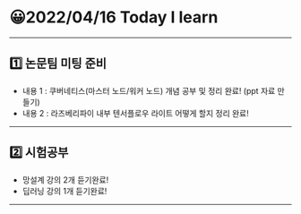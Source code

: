 # 😀2022/04/16 Today I learn
-------------------------
## 1️⃣ 논문팀 미팅 준비
  * 내용 1 : 쿠버네티스(마스터 노드/워커 노드) 개념 공부 및 정리 완료! (ppt 자료 만들기)
  * 내용 2 : 라즈베리파이 내부 텐서플로우 라이트 어떻게 할지 정리 완료!
------------------------
## 2️⃣ 시험공부
  * 망설계 강의 2개 듣기완료!
  * 딥러닝 강의 1개 듣기완료!
----------------------------
